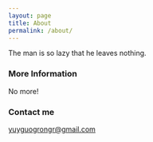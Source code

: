 ```yaml
---
layout: page
title: About
permalink: /about/
---
```


The man is so lazy that he leaves nothing.

### More Information

<!--A place to include any other types of information that you'd like to include about yourself.-->
No more!

### Contact me

[yuyguogrongr@gmail.com](mailto:yuyguogrongr@gmail.com)